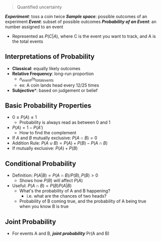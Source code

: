 > Quantified uncertainty

***Experiment***: toss a coin twice
***Sample space***: possible outcomes of an experiment
***Event***: subset of possible outcomes
***Probability of an Event***: an number assigned to an event
- Represented as $P(C|A)$, where C is the event you want to track, and A is the total events

## Interpretations of Probability
- **Classical**: equally likely outcomes
- **Relative Frequency**: long-run proportion
	- $n_{event}/n_{total events}$
	- ex: A coin lands head every $12/25$ times
- **Subjective***: based on judgement or belief

## Basic Probability Properties
- $0 \le P(A) \le 1$
	- Probability is always read as between 0 and 1
- $P(A) = 1 - P(A')$
	- How to find the complement
- If $A$ and $B$ mutually exclusive: $P(A\cap B) = 0$
- Addition Rule: $P(A\cup B) = P(A) + P(B) - P(A\cap B)$
- If mutually exclusive: $P(A) + P(B)$

## Conditional Probability
- Definition: $P(A|B) = P(A\cap B)/P(B), P(B)>0$
	- Shows how $P(B)$ will affect $P(A)$
- Useful: $P(A\cap B) = P(B) P(A|B)$
	- What's the probability of A and B happening?
		- i.e. what are the chances of two heads?
	- Probability of B coming true, and the probability of A being true when you know B is true

## Joint Probability
- For events A and B, ***joint probability*** Pr(A and B)

